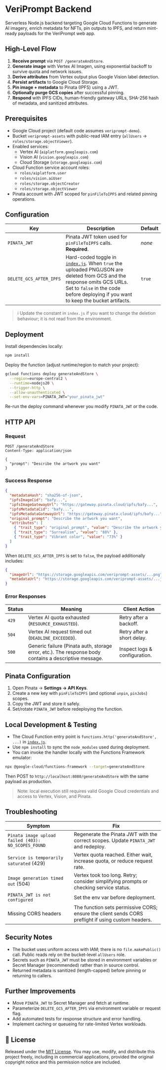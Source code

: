 # VeriPrompt Backend

Serverless Node.js backend targeting Google Cloud Functions to generate AI imagery, enrich metadata for NFTs, pin outputs to IPFS, and return mint-ready payloads for the VeriPrompt web app.

## High-Level Flow

1. **Receive prompt** via `POST /generateAndStore`.
2. **Generate image** with Vertex AI Imagen, using exponential backoff to survive quota and network issues.
3. **Derive attributes** from Vertex output plus Google Vision label detection.
4. **Persist artifacts** to Google Cloud Storage.
5. **Pin image + metadata** to Pinata (IPFS) using a JWT.
6. **Optionally purge GCS copies** after successful pinning.
7. **Respond** with IPFS CIDs, human-friendly gateway URLs, SHA-256 hash of metadata, and sanitized attributes.

## Prerequisites

- Google Cloud project (default code assumes `veriprompt-demo`).
- Bucket `veriprompt-assets` with public-read IAM entry (`allUsers` → `roles/storage.objectViewer`).
- Enabled services:
  - Vertex AI (`aiplatform.googleapis.com`)
  - Vision AI (`vision.googleapis.com`)
  - Cloud Storage (`storage.googleapis.com`)
- Cloud Function service account roles:
  - `roles/aiplatform.user`
  - `roles/vision.aiUser`
  - `roles/storage.objectCreator`
  - `roles/storage.objectViewer`
- Pinata account with JWT scoped for `pinFileToIPFS` and related pinning operations.

## Configuration

| Key | Description | Default |
| --- | --- | --- |
| `PINATA_JWT` | Pinata JWT token used for `pinFileToIPFS` calls. **Required**. | _none_ |
| `DELETE_GCS_AFTER_IPFS` | Hard-coded toggle in [`index.js`](index.js). When `true` the uploaded PNG/JSON are deleted from GCS and the response omits GCS URLs. Set to `false` in the code before deploying if you want to keep the bucket artifacts. | `true`

> ℹ️ Update the constant in `index.js` if you want to change the deletion behaviour; it is not read from the environment.

## Deployment

Install dependencies locally:

```bash
npm install
```

Deploy the function (adjust runtime/region to match your project):

```bash
gcloud functions deploy generateAndStore \
  --region=europe-central2 \
  --runtime=nodejs20 \
  --trigger-http \
  --allow-unauthenticated \
  --set-env-vars=PINATA_JWT="your_pinata_jwt"
```

Re-run the deploy command whenever you modify `PINATA_JWT` or the code.

## HTTP API

### Request

```http
POST /generateAndStore
Content-Type: application/json

{
  "prompt": "Describe the artwork you want"
}
```

### Success Response

```json
{
  "metadataHash": "sha256-of-json",
  "ipfsImageCid": "bafy...",
  "ipfsImageGatewayUrl": "https://gateway.pinata.cloud/ipfs/bafy...",
  "ipfsMetadataCid": "bafy...",
  "ipfsMetadataGatewayUrl": "https://gateway.pinata.cloud/ipfs/bafy...",
  "original_prompt": "Describe the artwork you want",
  "attributes": [
    { "trait_type": "original_prompt", "value": "Describe the artwork you want" },
    { "trait_type": "Surrealism", "value": "88%" },
    { "trait_type": "Vibrant color", "value": "73%" }
  ]
}
```

When `DELETE_GCS_AFTER_IPFS` is set to `false`, the payload additionally includes:

```json
{
  "imageUrl": "https://storage.googleapis.com/veriprompt-assets/...png",
  "metadataUrl": "https://storage.googleapis.com/veriprompt-assets/...json"
}
```

### Error Responses

| Status | Meaning | Client Action |
| ------ | ------- | ------------- |
| `429` | Vertex AI quota exhausted (`RESOURCE_EXHAUSTED`). | Retry after a backoff. |
| `504` | Vertex AI request timed out (`DEADLINE_EXCEEDED`). | Retry after a short delay. |
| `500` | Generic failure (Pinata auth, storage error, etc.). The response body contains a descriptive message. | Inspect logs & configuration. |

## Pinata Configuration

1. Open Pinata → **Settings → API Keys**.
2. Create a new key with `pinFileToIPFS` (and optional `unpin`, `pinJobs`) scopes.
3. Copy the JWT and store it safely.
4. Set/rotate `PINATA_JWT` before redeploying the function.

## Local Development & Testing

- The Cloud Function entry point is `functions.http('generateAndStore', ...)` in [`index.js`](index.js).
- Use `npm install` to sync the `node_modules` used during deployment.
- You can invoke the handler locally with the Functions Framework emulator:

```bash
npx @google-cloud/functions-framework --target=generateAndStore
```

Then POST to `http://localhost:8080/generateAndStore` with the same payload as production.

> Note: local execution still requires valid Google Cloud credentials and access to Vertex, Vision, and Pinata.

## Troubleshooting

| Symptom | Fix |
| ------- | --- |
| `Pinata image upload failed (403): NO_SCOPES_FOUND` | Regenerate the Pinata JWT with the correct scopes. Update `PINATA_JWT` and redeploy. |
| `Service is temporarily saturated` (429) | Vertex quota reached. Either wait, increase quota, or reduce request rate. |
| `Image generation timed out` (504) | Vertex took too long. Retry; consider simplifying prompts or checking service status. |
| `PINATA_JWT is not configured` | Set the env var before deployment. |
| Missing CORS headers | The function sets permissive CORS; ensure the client sends CORS preflight if using custom headers. |

## Security Notes

- The bucket uses uniform access with IAM; there is no `file.makePublic()` call. Public reads rely on the bucket-level `allUsers` role.
- Secrets such as `PINATA_JWT` must be stored in environment variables or Secret Manager (recommended) rather than in source control.
- Returned metadata is sanitized (length-capped) before pinning or returning to callers.

## Further Improvements

- Move `PINATA_JWT` to Secret Manager and fetch at runtime.
- Parameterize `DELETE_GCS_AFTER_IPFS` via environment variable or request flag.
- Add automated tests for response structure and error handling.
- Implement caching or queueing for rate-limited Vertex workloads.

## 📄 License

Released under the [MIT License](LICENSE). You may use, modify, and distribute this project freely, including in commercial applications, provided the original copyright notice and this permission notice are included.
